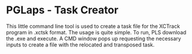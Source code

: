 # PGLaps - Task Creator

This little command line tool is used to create a task file for the XCTrack program in .xctsk format. The usage is quite simple.
To run, PLS download the .exe and execute. A CMD window pops up requesting the necessary inputs to create a file with the relocated and transposed task. 